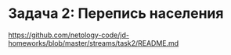 # Задача 2: Перепись населения

https://github.com/netology-code/jd-homeworks/blob/master/streams/task2/README.md